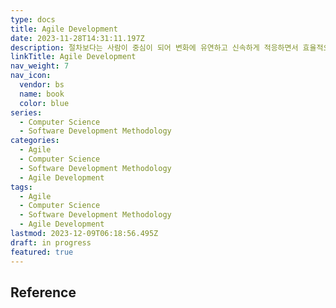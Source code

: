 ```yaml
---
type: docs
title: Agile Development
date: 2023-11-28T14:31:11.197Z
description: 절차보다는 사람이 중심이 되어 변화에 유연하고 신속하게 적응하면서 효율적으로 시스템을 개발할 수 있는 신속 적응적 경량 개발 방법론
linkTitle: Agile Development
nav_weight: 7
nav_icon:
  vendor: bs
  name: book
  color: blue
series:
  - Computer Science
  - Software Development Methodology
categories:
  - Agile
  - Computer Science
  - Software Development Methodology
  - Agile Development
tags:
  - Agile
  - Computer Science
  - Software Development Methodology
  - Agile Development
lastmod: 2023-12-09T06:18:56.495Z
draft: in progress
featured: true
---
```


## Reference
